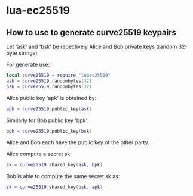 # lua-ec25519

## How to use to generate curve25519 keypairs
Let 'ask' and 'bsk' be repectively Alice and Bob private keys (random 32-byte strings)

For generate use: 
```lua
local curve25519 = require "luaec25519"
ask = curve25519.randombytes(32)
bsk = curve25519.randombytes(32)
```
Alice public key 'apk' is obtained by:
```lua
apk = curve25519.public_key(ask)
```
Similarly for Bob public key 'bpk':
```lua
bpk = curve25519.public_key(bsk)
```
Alice and Bob each have the public key of the other party.

Alice compute a secret sk:
```lua
sk = curve25519.shared_key(ask, bpk)
```

Bob is able to compute the same secret sk as:
```lua
sk = curve25519.shared_key(bsk, apk)
```